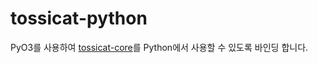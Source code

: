 # tossicat-python

PyO3를 사용하여 [tossicat-core](https://github.com/tossicat/tossicat-core)를 Python에서 사용할 수 있도록 바인딩 합니다.
